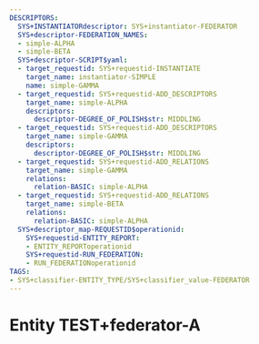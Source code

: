 ```yaml
---
DESCRIPTORS:
  SYS+INSTANTIATORdescriptor: SYS+instantiator-FEDERATOR
  SYS+descriptor-FEDERATION_NAMES:
  - simple-ALPHA
  - simple-BETA
  SYS+descriptor-SCRIPT$yaml:
  - target_requestid: SYS+requestid-INSTANTIATE
    target_name: instantiator-SIMPLE
    name: simple-GAMMA
  - target_requestid: SYS+requestid-ADD_DESCRIPTORS
    target_name: simple-ALPHA
    descriptors:
      descriptor-DEGREE_OF_POLISH$str: MIDDLING
  - target_requestid: SYS+requestid-ADD_DESCRIPTORS
    target_name: simple-GAMMA
    descriptors:
      descriptor-DEGREE_OF_POLISH$str: MIDDLING
  - target_requestid: SYS+requestid-ADD_RELATIONS
    target_name: simple-GAMMA
    relations:
      relation-BASIC: simple-ALPHA
  - target_requestid: SYS+requestid-ADD_RELATIONS
    target_name: simple-BETA
    relations:
      relation-BASIC: simple-ALPHA
  SYS+descriptor_map-REQUESTID$operationid:
    SYS+requestid-ENTITY_REPORT:
    - ENTITY_REPORToperationid
    SYS+requestid-RUN_FEDERATION:
    - RUN_FEDERATIONoperationid
TAGS:
- SYS+classifier-ENTITY_TYPE/SYS+classifier_value-FEDERATOR
---
```

# Entity TEST+federator-A

